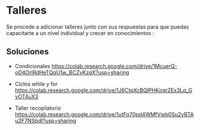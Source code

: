 # Talleres
Se procede a adicionar talleres junto con sus respuestas para que puedas capacitarte a un nivel individual y crecer en conocimientos :
## Soluciones
* Condicionales https://colab.research.google.com/drive/1McuerQ-oD4OrlRdHeTQgU1w_BCZyKzqX?usp=sharing

* Ciclos while y for https://colab.research.google.com/drive/1J6CtqXcBQlPHKirqrZEx3Lq_GyOT4uX3

* Taller recopilatorio https://colab.research.google.com/drive/1utFq70pd4WMfVwb0Su2vBTAu2F7NSbdI?usp=sharing
